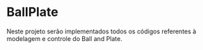 # BallPlate
Neste projeto serão implementados todos os códigos referentes à modelagem e controle do Ball and Plate.
